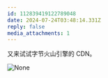 ```yaml
---
id: 112839419122789048
date: 2024-07-24T03:48:14.331Z
reply: false
media_attachments: 1
---
```


又来试试字节火山引擎的 CDN。

![None](https://files.e5n.cc/media_attachments/files/112/839/417/995/873/441/original/358ec429653576b4.png)
